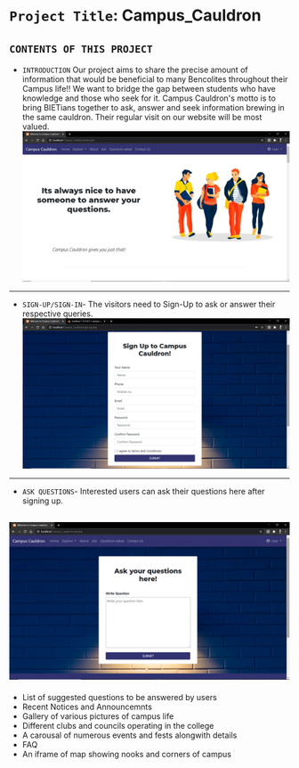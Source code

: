 # `Project Title`: Campus_Cauldron

`CONTENTS OF THIS PROJECT`
---------------------

 * `INTRODUCTION`
Our project aims to share the precise amount of information that would be beneficial to many Bencolites throughout their Campus life!!
We want to bridge the gap between students who have knowledge and those who seek for it.
Campus Cauldron's motto is to bring BIETians together to ask, answer and seek information brewing in the same cauldron. Their regular visit on our website will be most valued.
  ![Homepage_introduction](/Snapshots/Introshot.png "Introduction")
 ------------
 * `SIGN-UP/SIGN-IN`-
The visitors need to Sign-Up to ask or answer their respective queries. 
 ![SIGN-IN_SIGN-UP](/Snapshots/Sign-up_shot.png "Sign-up to ask")
------------ 

 * `ASK QUESTIONS`-
Interested users can ask their questions here after signing up.

 ![Ask_page](/Snapshots/Askshot.png "Ask your questions")
------------ 

 * List of suggested questions to be answered by users
 * Recent Notices and Announcemnts
 * Gallery of various pictures of campus life
 * Different clubs and councils operating in the college
 * A carousal of numerous events and fests alongwith details
 * FAQ
 * An iframe of map showing nooks and corners of campus
 






